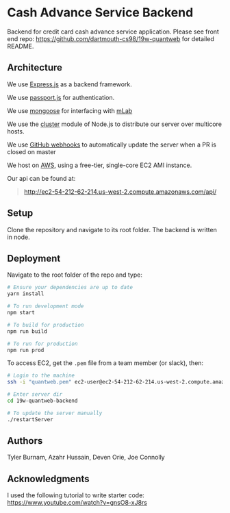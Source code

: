 # Cash Advance Service Backend

Backend for credit card cash advance service application. Please see front end repo: https://github.com/dartmouth-cs98/19w-quantweb for detailed README.

## Architecture

We use [Express.js](http://expressjs.com/) as a backend framework.

We use [passport.js](http://www.passportjs.org/) for authentication.

We use [mongoose](https://mongoosejs.com/) for interfacing with [mLab](https://mlab.com/welcome/)

We use the [cluster](https://nodejs.org/api/cluster.html) module of Node.js to distribute our server over multicore hosts.

We use [GitHub webhooks](https://developer.github.com/webhooks/) to automatically update the server when a PR is closed on master

We host on [AWS](https://aws.amazon.com), using a free-tier, single-core EC2 AMI instance.

Our api can be found at:
> http://ec2-54-212-62-214.us-west-2.compute.amazonaws.com/api/

## Setup

Clone the repository and navigate to its root folder. The backend is written in node. 

## Deployment
Navigate to the root folder of the repo and type:
````Bash
# Ensure your dependencies are up to date
yarn install

# To run development mode
npm start

# To build for production
npm run build

# To run for production
npm run prod
````

To access EC2, get the ```.pem``` file from a team member (or slack), then:
```Bash
# Login to the machine
ssh -i "quantweb.pem" ec2-user@ec2-54-212-62-214.us-west-2.compute.amazonaws.com

# Enter server dir
cd 19w-quantweb-backend

# To update the server manually
./restartServer
```

## Authors

Tyler Burnam, Azahr Hussain, Deven Orie, Joe Connolly

## Acknowledgments
I used the following tutorial to write starter code: https://www.youtube.com/watch?v=gnsO8-xJ8rs
